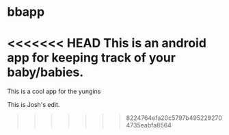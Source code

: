 # bbapp
<<<<<<< HEAD
This is an android app for keeping track of your baby/babies.
=======
This is a cool app for the yungins

This is Josh's edit.
>>>>>>> 8224764efa20c5797b4952292704735eabfa8564
